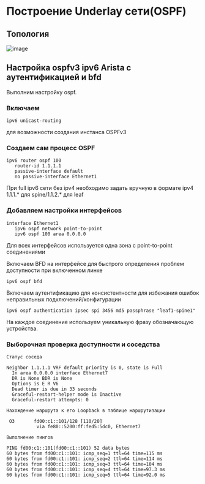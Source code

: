 # Построение Underlay сети(OSPF)

## Топология 

![image](https://github.com/user-attachments/assets/177128cc-bbc2-4bed-a8bb-c5334b1ecde1)

## Настройка ospfv3 ipv6 Arista с аутентификацией и bfd

Выполним настройку ospf.

### Включаем 
```
ipv6 unicast-routing 
```
для возможности создания инстанса OSPFv3

### Создаем сам процесс OSPF

```
ipv6 router ospf 100
   router-id 1.1.1.1  
   passive-interface default
   no passive-interface Ethernet1
```

При full ipv6 сети без ipv4 необходимо задать вручную в формате ipv4 1.1.1.* для spine/1.1.2.* для leaf

### Добавляем настройки интерфейсов

```
interface Ethernet1
   ipv6 ospf network point-to-point
   ipv6 ospf 100 area 0.0.0.0
```

Для всех интерфейсов используется одна зона c point-to-point соединениями 

Включаем BFD на интерфейсе для быстрого определения проблем доступности при включенном линке

```
ipv6 ospf bfd
```

Включаем аутентификацию для консистентности для избежания ошибок неправильных подключений/конфигурации

```
ipv6 ospf authentication ipsec spi 3456 md5 passphrase "leaf1-spine1"
```

На каждое соединение используем уникальную фразу обозначающую устройства.

### Выборочная проверка доступности и соседства

```
Статус соседа 

Neighbor 1.1.1.1 VRF default priority is 0, state is Full
  In area 0.0.0.0 interface Ethernet7
  DR is None BDR is None
  Options is E R V6
  Dead timer is due in 33 seconds
  Graceful-restart-helper mode is Inactive
  Graceful-restart attempts: 0

Нахождение маршрута к его Loopback в таблице маршрутизации

 O3       fd00:c1::101/128 [110/20]
           via fe80::5200:ff:fed5:5dc0, Ethernet7

Выполнение пингов 

PING fd00:c1::101(fd00:c1::101) 52 data bytes
60 bytes from fd00:c1::101: icmp_seq=1 ttl=64 time=115 ms
60 bytes from fd00:c1::101: icmp_seq=2 ttl=64 time=114 ms
60 bytes from fd00:c1::101: icmp_seq=3 ttl=64 time=104 ms
60 bytes from fd00:c1::101: icmp_seq=4 ttl=64 time=97.3 ms
60 bytes from fd00:c1::101: icmp_seq=5 ttl=64 time=92.0 ms
```
